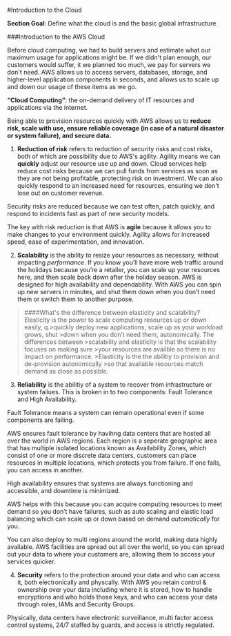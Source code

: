#Introduction to the Cloud

**Section Goal**: Define what the cloud is and the basic global infrastructure

###Introduction to the AWS Cloud

Before cloud computing, we had to build servers and estimate what our maximum usage for applications might be. If we didn't plan enough, our customers would suffer, it we planned too much, we pay for servers we don't need. AWS allows us to access servers, databases, storage, and higher-level application components in seconds, and allows us to scale up and down our usage of these items as we go.

**“Cloud Computing”**: the on-demand delivery of IT resources and applications via the internet. 

Being able to provision resources quickly with AWS allows us to **reduce risk, scale with use, ensure reliable coverage (in case of a natural disaster or system failure), and secure data.**

1. **Reduction of risk** refers to reduction of security risks and cost risks, both of which are possibility due to AWS's agility. Agility means we can **quickly** adjust our resource use up and down. Cloud services help reduce cost risks because we can pull funds from services as soon as they are not being profitable, protecting risk on investment. We can also quickly respond to an increased need for resources, ensuring we don't lose out on customer revenue. 

Security risks are reduced because we can test often, patch quickly, and respond to incidents fast as part of new security models.

The key with risk reduction is that AWS is **agile** because it allows you to make changes to your environment quickly. Agility allows for increased speed, ease of experimentation, and innovation. 

2. **Scalability** is the ability to resize your resources as necessary, without impacting *performance*. If you know you’ll have more web traffic around the holidays because you’re a retailer, you can scale up your resources here, and then scale back down after the holiday season. AWS is designed for high availability and dependability. With AWS you can spin up new servers in minutes, and shut them down when you don’t need them or switch them to another purpose.


>####What's the difference between elasticity and scalability?
>Elasticity is the power to scale computing resources up or down easily, q.>quickly deploy new applications, scale up as your workload grows, shut >down when you don’t need them, autonomically. The differences between >scalability and elasticity is that the scalability focuses on making sure >your resources are availble so there is no impact on performance. >Elasticity is the the abilitiy to provision and de-provision autonomically >so that available resources match demand as close as possible. 

3. **Reliability** is the abilitiy of a system to recover from infrastructure or system failues. This is broken in to two components: Fault Tolerance and High Availability. 

Fault Tolerance means a system can remain operational even if some components are failing. 

AWS ensures fault tolerance by havihng data centers that are hosted all over the world in AWS regions. Each region is a seperate geographic area that has multiple isolated locations known as Availability Zones, which consist of one or more discrete data centers, customers can place resources in multiple locations, which protects you from failure. If one fails, you can access in another. 

High availability ensures that systems are always functioning and accessible, and downtime is minimized.

AWS helps with this because you can acquire computing resources to meet demand so you don’t have failures, such as auto scaling and elastic load balancing which can scale up or down based on demand *automatically* for you.

You can also deploy to multi regions around the world, making data highly available. AWS facilities are spread out all over the world, so you can spread out your data to where your customers are, allowing them to access your services quicker.

4. **Security** refers to the protection around your data and who can access it, both electronically and physcally. With AWS you retain control & ownership over your data including where it is stored, how to handle encryptions and who holds those keys, and who can access your data through roles, IAMs and Security Groups. 

Physically, data centers have electronic surveillance, multi factor access control systems, 24/7 staffed by guards, and access is strictly regulated.



